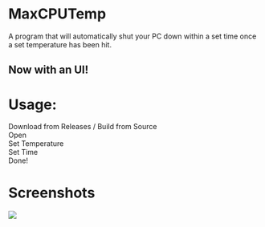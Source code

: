 # MaxCPUTemp

A program that will automatically shut your PC down within a set time once a set temperature has been hit.

## Now with an UI!

# Usage:

Download from Releases / Build from Source <br>
Open<br>
Set Temperature<br>
Set Time<br>
Done!

# Screenshots 

<img src="https://i.imgur.com/RGFXhii.png">
